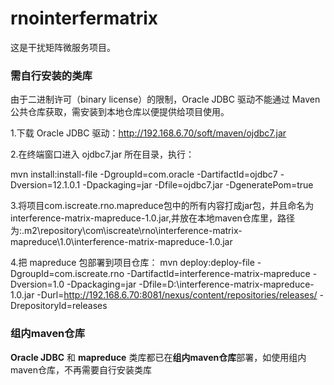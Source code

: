 # rnointerfermatrix
这是干扰矩阵微服务项目。

### 需自行安装的类库
由于二进制许可（binary license）的限制，Oracle JDBC 驱动不能通过 Maven 公共仓库获取，需安装到本地仓库以便提供给项目使用。

1.下载 Oracle JDBC 驱动：http://192.168.6.70/soft/maven/ojdbc7.jar


2.在终端窗口进入 ojdbc7.jar 所在目录，执行：

mvn install:install-file -DgroupId=com.oracle -DartifactId=ojdbc7 -Dversion=12.1.0.1 -Dpackaging=jar -Dfile=ojdbc7.jar -DgeneratePom=true

3.将项目com.iscreate.rno.mapreduce包中的所有内容打成jar包，并且命名为interference-matrix-mapreduce-1.0.jar,并放在本地maven仓库里，路径为:.m2\repository\com\iscreate\rno\interference-matrix-mapreduce\1.0\interference-matrix-mapreduce-1.0.jar

4.把 mapreduce 包部署到项目仓库：
mvn deploy:deploy-file -DgroupId=com.iscreate.rno -DartifactId=interference-matrix-mapreduce -Dversion=1.0 -Dpackaging=jar -Dfile=D:\interference-matrix-mapreduce-1.0.jar -Durl=http://192.168.6.70:8081/nexus/content/repositories/releases/ -DrepositoryId=releases

### 组内maven仓库
**Oracle JDBC** 和 **mapreduce** 类库都已在**组内maven仓库**部署，如使用组内maven仓库，不再需要自行安装类库
